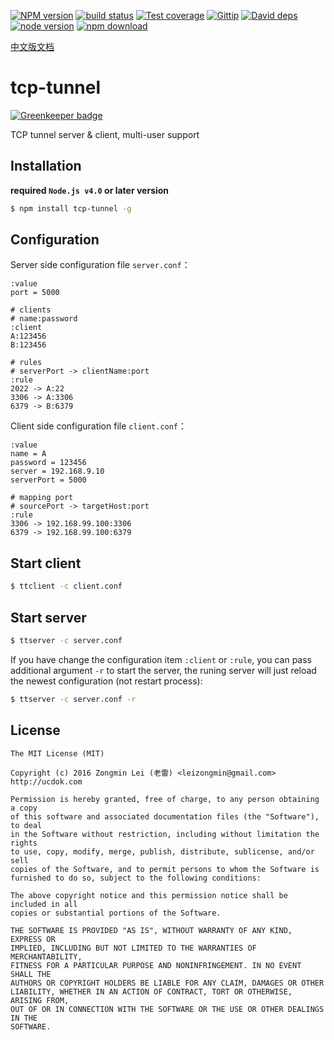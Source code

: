 [![NPM version][npm-image]][npm-url]
[![build status][travis-image]][travis-url]
[![Test coverage][coveralls-image]][coveralls-url]
[![Gittip][gittip-image]][gittip-url]
[![David deps][david-image]][david-url]
[![node version][node-image]][node-url]
[![npm download][download-image]][download-url]

[npm-image]: https://img.shields.io/npm/v/tcp-tunnel.svg?style=flat-square
[npm-url]: https://npmjs.org/package/tcp-tunnel
[travis-image]: https://img.shields.io/travis/leizongmin/tcp-tunnel.svg?style=flat-square
[travis-url]: https://travis-ci.org/leizongmin/tcp-tunnel
[coveralls-image]: https://img.shields.io/coveralls/leizongmin/tcp-tunnel.svg?style=flat-square
[coveralls-url]: https://coveralls.io/r/leizongmin/tcp-tunnel?branch=master
[gittip-image]: https://img.shields.io/gittip/leizongmin.svg?style=flat-square
[gittip-url]: https://www.gittip.com/leizongmin/
[david-image]: https://img.shields.io/david/leizongmin/tcp-tunnel.svg?style=flat-square
[david-url]: https://david-dm.org/leizongmin/tcp-tunnel
[node-image]: https://img.shields.io/badge/node.js-%3E=_4.0-green.svg?style=flat-square
[node-url]: http://nodejs.org/download/
[download-image]: https://img.shields.io/npm/dm/tcp-tunnel.svg?style=flat-square
[download-url]: https://npmjs.org/package/tcp-tunnel

[中文版文档](README.zh.md)

# tcp-tunnel

[![Greenkeeper badge](https://badges.greenkeeper.io/leizongmin/tcp-tunnel.svg)](https://greenkeeper.io/)

TCP tunnel server & client, multi-user support


## Installation

**required `Node.js v4.0` or later version**

```bash
$ npm install tcp-tunnel -g
```

## Configuration

Server side configuration file `server.conf`：

```
:value
port = 5000

# clients
# name:password
:client
A:123456
B:123456

# rules
# serverPort -> clientName:port
:rule
2022 -> A:22
3306 -> A:3306
6379 -> B:6379
```

Client side configuration file `client.conf`：

```
:value
name = A
password = 123456
server = 192.168.9.10
serverPort = 5000

# mapping port
# sourcePort -> targetHost:port
:rule
3306 -> 192.168.99.100:3306
6379 -> 192.168.99.100:6379
```

## Start client

```bash
$ ttclient -c client.conf
```

## Start server

```bash
$ ttserver -c server.conf
```

If you have change the configuration item `:client` or `:rule`, you can pass additional argument `-r` to start the server, the runing server will just reload the newest configuration (not restart process):

```bash
$ ttserver -c server.conf -r
```


## License

```
The MIT License (MIT)

Copyright (c) 2016 Zongmin Lei (老雷) <leizongmin@gmail.com>
http://ucdok.com

Permission is hereby granted, free of charge, to any person obtaining a copy
of this software and associated documentation files (the "Software"), to deal
in the Software without restriction, including without limitation the rights
to use, copy, modify, merge, publish, distribute, sublicense, and/or sell
copies of the Software, and to permit persons to whom the Software is
furnished to do so, subject to the following conditions:

The above copyright notice and this permission notice shall be included in all
copies or substantial portions of the Software.

THE SOFTWARE IS PROVIDED "AS IS", WITHOUT WARRANTY OF ANY KIND, EXPRESS OR
IMPLIED, INCLUDING BUT NOT LIMITED TO THE WARRANTIES OF MERCHANTABILITY,
FITNESS FOR A PARTICULAR PURPOSE AND NONINFRINGEMENT. IN NO EVENT SHALL THE
AUTHORS OR COPYRIGHT HOLDERS BE LIABLE FOR ANY CLAIM, DAMAGES OR OTHER
LIABILITY, WHETHER IN AN ACTION OF CONTRACT, TORT OR OTHERWISE, ARISING FROM,
OUT OF OR IN CONNECTION WITH THE SOFTWARE OR THE USE OR OTHER DEALINGS IN THE
SOFTWARE.
```
